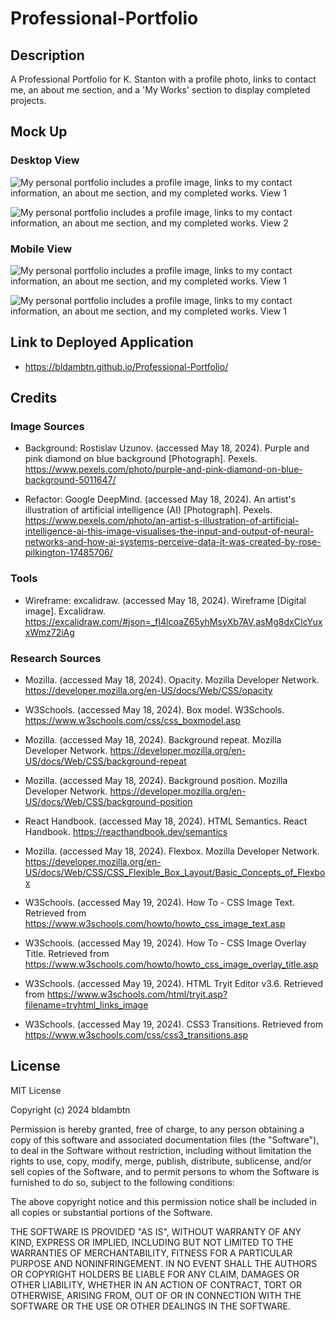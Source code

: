 # Professional-Portfolio

## Description
A Professional Portfolio for K. Stanton with a profile photo, links to contact me, an about me section, and a 'My Works' section to display completed projects. 

## Mock Up

### Desktop View

![My personal portfolio includes a profile image, links to my contact information, an about me section, and my completed works. View 1](../Professional-Portfolio/assets/images/Desktop%201.png)

![My personal portfolio includes a profile image, links to my contact information, an about me section, and my completed works. View 2](../Professional-Portfolio/assets/images/Desktop%202.png)

### Mobile View

![My personal portfolio includes a profile image, links to my contact information, an about me section, and my completed works. View 1](../Professional-Portfolio/assets/images/Mobile%201.png)

![My personal portfolio includes a profile image, links to my contact information, an about me section, and my completed works. View 1](../Professional-Portfolio/assets/images/Mobile%202.png)

## Link to Deployed Application

* https://bldambtn.github.io/Professional-Portfolio/ 

## Credits

### Image Sources

* Background: Rostislav Uzunov. (accessed May 18, 2024). Purple and pink diamond on blue background [Photograph]. Pexels. https://www.pexels.com/photo/purple-and-pink-diamond-on-blue-background-5011647/


* Refactor: Google DeepMind. (accessed May 18, 2024). An artist's illustration of artificial intelligence (AI) [Photograph]. Pexels. https://www.pexels.com/photo/an-artist-s-illustration-of-artificial-intelligence-ai-this-image-visualises-the-input-and-output-of-neural-networks-and-how-ai-systems-perceive-data-it-was-created-by-rose-pilkington-17485706/


### Tools

* Wireframe: excalidraw. (accessed May 18, 2024). Wireframe [Digital image]. Excalidraw. https://excalidraw.com/#json=_fI4lcoaZ65yhMsyXb7AV,asMg8dxCIcYuxxWmz72iAg


### Research Sources

* Mozilla. (accessed May 18, 2024). Opacity. Mozilla Developer Network. https://developer.mozilla.org/en-US/docs/Web/CSS/opacity

* W3Schools. (accessed May 18, 2024). Box model. W3Schools. https://www.w3schools.com/css/css_boxmodel.asp

* Mozilla. (accessed May 18, 2024). Background repeat. Mozilla Developer Network. https://developer.mozilla.org/en-US/docs/Web/CSS/background-repeat

* Mozilla. (accessed May 18, 2024). Background position. Mozilla Developer Network. https://developer.mozilla.org/en-US/docs/Web/CSS/background-position

* React Handbook. (accessed May 18, 2024). HTML Semantics. React Handbook. https://reacthandbook.dev/semantics

* Mozilla. (accessed May 18, 2024). Flexbox. Mozilla Developer Network. https://developer.mozilla.org/en-US/docs/Web/CSS/CSS_Flexible_Box_Layout/Basic_Concepts_of_Flexbox

* W3Schools. (accessed May 19, 2024). How To - CSS Image Text. Retrieved from https://www.w3schools.com/howto/howto_css_image_text.asp

* W3Schools. (accessed May 19, 2024). How To - CSS Image Overlay Title. Retrieved from https://www.w3schools.com/howto/howto_css_image_overlay_title.asp

* W3Schools. (accessed May 19, 2024). HTML Tryit Editor v3.6. Retrieved from https://www.w3schools.com/html/tryit.asp?filename=tryhtml_links_image

* W3Schools. (accessed May 19, 2024). CSS3 Transitions. Retrieved from https://www.w3schools.com/css/css3_transitions.asp

## License

MIT License

Copyright (c) 2024 bldambtn

Permission is hereby granted, free of charge, to any person obtaining a copy
of this software and associated documentation files (the "Software"), to deal
in the Software without restriction, including without limitation the rights
to use, copy, modify, merge, publish, distribute, sublicense, and/or sell
copies of the Software, and to permit persons to whom the Software is
furnished to do so, subject to the following conditions:

The above copyright notice and this permission notice shall be included in all
copies or substantial portions of the Software.

THE SOFTWARE IS PROVIDED "AS IS", WITHOUT WARRANTY OF ANY KIND, EXPRESS OR
IMPLIED, INCLUDING BUT NOT LIMITED TO THE WARRANTIES OF MERCHANTABILITY,
FITNESS FOR A PARTICULAR PURPOSE AND NONINFRINGEMENT. IN NO EVENT SHALL THE
AUTHORS OR COPYRIGHT HOLDERS BE LIABLE FOR ANY CLAIM, DAMAGES OR OTHER
LIABILITY, WHETHER IN AN ACTION OF CONTRACT, TORT OR OTHERWISE, ARISING FROM,
OUT OF OR IN CONNECTION WITH THE SOFTWARE OR THE USE OR OTHER DEALINGS IN THE
SOFTWARE.